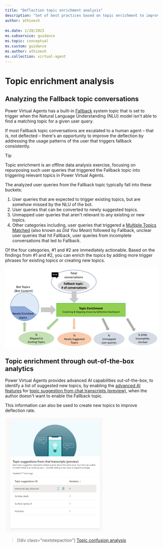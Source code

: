 ```yaml
---
title: "Deflection topic enrichment analysis"
description: "Set of best practices based on topic enrichment to improve the deflection rate of a Power Virtual Agents chatbot"
author: athinesh

ms.date: 1/20/2023
ms.subservice: guidance
ms.topic: conceptual
ms.custom: guidance
ms.author: athinesh
ms.collection: virtual-agent
---
```


# Topic enrichment analysis  

## Analyzing the Fallback topic conversations

Power Virtual Agents has a built-in [Fallback](/power-virtual-agents/preview/authoring-system-topics#fallback) system topic that is set to trigger when the Natural Language Understanding (NLU) model isn't able to find a matching topic for a given user query.

If most Fallback topic conversations are escalated to a human agent – that is, not deflected – there's an opportunity to improve the deflection by addressing the usage patterns of the user that triggers fallback consistently.

> [!TIP]
> Topic enrichment is an offline data analysis exercise, focusing on repurposing such user queries that triggered the Fallback topic into triggering relevant topics in Power Virtual Agents.

The analyzed user queries from the Fallback topic typically fall into these buckets:

1. User queries that are expected to trigger existing topics, but are somehow missed by the NLU  of the bot.
2. User queries that can be converted to newly suggested topics.
3. Unmapped user queries that aren't relevant to any existing or new topics.
4. Other categories including, user queries that triggered a [Multiple Topics Matched](/power-virtual-agents/preview/authoring-system-topics#multiple-topics-matched) (also known as _Did You Mean_) followed by Fallback, unclear user queries that hit Fallback, user queries from incomplete conversations that led to Fallback.

Of the four categories, #1 and #2 are immediately actionable. Based on the findings from #1 and #2, you can enrich the topics by adding more trigger phrases for existing topics or creating new topics.

 ![enrichment or fallback analysis](./media/introduction/df-enrichment-analysis.png)

## Topic enrichment through out-of-the-box analytics

Power Virtual Agents provides advanced AI capabilities out-of-the-box, to identify a list of suggested new topics, by enabling the [advanced AI features](/power-virtual-agents/advanced-ai-features) for [topic suggestion from chat transcripts (preview)](/power-virtual-agents/advanced-ai-features#topic-suggestion-from-chat-transcripts-preview), when the author doesn't want to enable the Fallback topic.

This information can also be used to create new topics to improve deflection rate.

![OOB enrichment analysis](./media/introduction/df-oob-enrichment.png)

<!--- COMMENTING AS NOT AVAILABLE / TBD
## Topic enrichment exercise 

1. Install the [custom analytics sample template](https://aka.ms/PVAAnalytics) that includes a `deflection analysis` page.
2. Analyze a representative set of conversation transcripts for this exercise.
3. Under the deflection analysis report, you will find charts of session clusters with word cloud based on user queries and their occurrences. This will contain the following info:
    - Word clouds of user queries similar to existing topics
    - Word clouds of user queries for new topics  

3. Label and organize the top list of user queries you want to address for topic enrichment in an Excel sheet based on the word clouds.
4. Rephrase the `user queries` to create topic trigger phrases.
5. For the trigger phrases from `similar to existing topics` bucket , add them to the appropriate existing topics in the bot. This will improve the triggering of the topic and increase the deflection.
6. For the trigger phrases from `Newly suggested topics` bucket, create new topics and add the trigger phrases to those topics. This will address the top user queries missed by the bot are now handled by the bot through these new topics, hence improving the deflection. 
--->

> [!div class="nextstepaction"]
> [Topic confusion analysis](deflection-topic-confusion-analysis.md)
